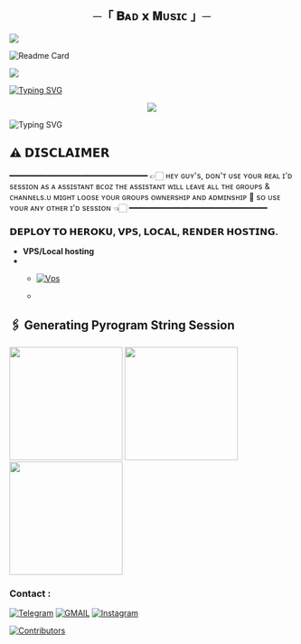 <h2 align="center">
    ─「 𝐁ᴀᴅ 𝘅 𝐌ᴜsɪᴄ 」─

</h2>
<img src="https://user-images.githubusercontent.com/73097560/115834477-dbab4500-a447-11eb-908a-139a6edaec5c.gif">

![Readme Card](https://github-readme-stats.vercel.app/api/pin/?username=Badhacker98&repo=BADMUSIC&theme=flag-india)

<img src="https://user-images.githubusercontent.com/73097560/115834477-dbab4500-a447-11eb-908a-139a6edaec5c.gif">

[![Typing SVG](https://readme-typing-svg.herokuapp.com/?lines=ㅤ+𝚆𝙴𝙻𝙲𝙾𝙼𝙴+𝚃𝙾+ʙᴀᴅ+𝙼𝚄𝚂𝙸𝙲+𝚁𝙴𝙿𝙾+;ㅤ+𝚃𝙷𝙸𝚂+𝙸𝚂+𝙰+𝙰𝙳𝚅𝙰𝙽𝙲𝙴+𝙼𝚄𝚂𝙸𝙲+𝙱𝙾𝚃;𝙿𝙾𝚆𝙴𝚁𝙴𝙳+𝙱𝚈+☞+𝗕𝗔𝗗)](https://github.com/Badhacker98/BADMUSIC)



<p align="center">
  <img src="https://envs.sh/WA4.jpg">
</p>



![Typing SVG](https://readme-typing-svg.herokuapp.com/?lines=𝗙𝗢𝗥𝗞+𝗧𝗛𝗜𝗦+𝗥𝗘𝗣𝗢+𝗕𝗘𝗙𝗢𝗥𝗘+𝗗𝗘𝗣𝗟𝗢𝗬)

## ⚠️ 𝗗𝗜𝗦𝗖𝗟𝗔𝗜𝗠𝗘𝗥
━━━━━━━━━━━━━━━━━━━━━━━━━━━━━
👉🏻 ʜᴇʏ ɢᴜʏ's, ᴅᴏɴ'ᴛ ᴜsᴇ ʏᴏᴜʀ ʀᴇᴀʟ ɪ'ᴅ sᴇssɪᴏɴ ᴀs ᴀ ᴀssɪsᴛᴀɴᴛ ʙᴄᴏᴢ ᴛʜᴇ ᴀssɪsᴛᴀɴᴛ ᴡɪʟʟ ʟᴇᴀᴠᴇ ᴀʟʟ ᴛʜᴇ ɢʀᴏᴜᴘs & ᴄʜᴀɴɴᴇʟs.ᴜ  ᴍɪɢʜᴛ ʟᴏᴏsᴇ ʏᴏᴜʀ ɢʀᴏᴜᴘs ᴏᴡɴᴇʀsʜɪᴘ ᴀɴᴅ ᴀᴅᴍɪɴsʜɪᴘ 🥺 sᴏ ᴜsᴇ ʏᴏᴜʀ ᴀɴʏ ᴏᴛʜᴇʀ ɪ'ᴅ sᴇssɪᴏɴ 👈🏻
━━━━━━━━━━━━━━━━━━━━━━━━━━━━━

### 𝗗𝗘𝗣𝗟𝗢𝗬 𝗧𝗢 𝗛𝗘𝗥𝗢𝗞𝗨, 𝗩𝗣𝗦, 𝗟𝗢𝗖𝗔𝗟, 𝗥𝗘𝗡𝗗𝗘𝗥 𝗛𝗢𝗦𝗧𝗜𝗡𝗚.

- **VPS/Local hosting**
- - [![Vps](https://img.shields.io/badge/ʙᴀᴅᴍᴜsɪᴄ-ᴅᴇᴘʟᴏʏ%20ᴛᴏ%20ᴠᴘs-black?style=for-the-badge&logo=vps)](https://github.com/Badhacker98/BADMUSIC/blob/bad/MUSIC/local.md)
 
  - 

## 🖇 Generating Pyrogram String Session

<p>
<a href="https://t.me/PbxString_Bot-Gen"><img src="https://img.shields.io/badge/TG%20String%20Gen%20Bot-blueviolet?style=for-the-badge&logo=appveyor" width="200""/></a>
<a href="https://t.me/MissBroken_Bot-Gen"><img src="https://img.shields.io/badge/BROKEN%20MUSIC%20Bot-blueviolet?style=for-the-badge&logo=appveyor" width="200""/></a>
<a href="https://t.me/II_BAD_MUNDA_II"><img src="https://img.shields.io/badge/DM%20TO%20BADMUNDA-blueviolet?style=for-the-badge&logo=appveyor" width="200""/></a>



### Contact :
<a href="https://t.me/II_BAD_MUNDA_II"><img title="Telegram" src="https://img.shields.io/badge/Telegram-%23000000.svg?&style=for-the-badge&logo=telegram&logoColor=61DAFB"></a>
<a href="https://mail.google.com/mail/?view=cm&fs=1&to=sukhwinderwarval50@gmail.com"><img title="GMAIL" src="https://img.shields.io/badge/Gmail-D14836?style=for-the-badge&logo=gmail&logoColor=white"></a>
<a href="https://instagram.com/lll_bad_munda_lll"><img title="Instagram" src="https://img.shields.io/badge/instagram-%23E4405F.svg?&style=for-the-badge&logo=instagram&logoColor=white"></a>

[![Contributors](https://contrib.rocks/image?repo=Badhacker98/BADMUSIC)](https://github.com/Badhacker98/BADMUSIC/graphs/contributors)
